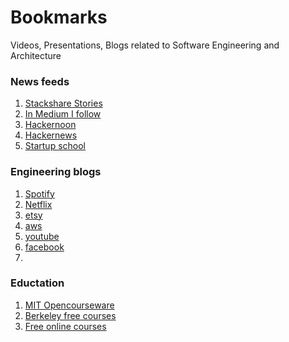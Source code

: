 # Bookmarks
Videos, Presentations, Blogs related to Software Engineering and Architecture

### News feeds
1. [Stackshare Stories](https://stackshare.io/featured-posts)
1. [In Medium I follow](https://medium.com/@the_arun/following)
1. [Hackernoon](https://www.freecodecamp.org)
1. [Hackernews](https://news.ycombinator.com)
1. [Startup school](https://www.startupschool.org/)

### Engineering blogs
1. [Spotify](https://labs.spotify.com/)
1. [Netflix](https://medium.com/netflix-techblog)
1. [etsy](https://codeascraft.com/)
1. [aws](https://aws.amazon.com/blogs/aws/)
1. [youtube](https://youtube-eng.googleblog.com/)
1. [facebook](https://code.facebook.com/posts/)
1. 

### Eductation
1. [MIT Opencourseware](https://ocw.mit.edu/index.htm)
1. [Berkeley free courses](https://www.edx.org/school/uc-berkeleyx)
1. [Free online courses](https://www.edx.org/)
